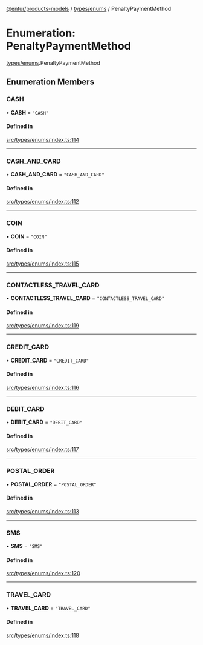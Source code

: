[@entur/products-models](../README.md) / [types/enums](../modules/types_enums.md) / PenaltyPaymentMethod

# Enumeration: PenaltyPaymentMethod

[types/enums](../modules/types_enums.md).PenaltyPaymentMethod

## Enumeration Members

### CASH

• **CASH** = ``"CASH"``

#### Defined in

[src/types/enums/index.ts:114](https://github.com/entur/products-models/blob/main/src/types/enums/index.ts#L114)

___

### CASH\_AND\_CARD

• **CASH\_AND\_CARD** = ``"CASH_AND_CARD"``

#### Defined in

[src/types/enums/index.ts:112](https://github.com/entur/products-models/blob/main/src/types/enums/index.ts#L112)

___

### COIN

• **COIN** = ``"COIN"``

#### Defined in

[src/types/enums/index.ts:115](https://github.com/entur/products-models/blob/main/src/types/enums/index.ts#L115)

___

### CONTACTLESS\_TRAVEL\_CARD

• **CONTACTLESS\_TRAVEL\_CARD** = ``"CONTACTLESS_TRAVEL_CARD"``

#### Defined in

[src/types/enums/index.ts:119](https://github.com/entur/products-models/blob/main/src/types/enums/index.ts#L119)

___

### CREDIT\_CARD

• **CREDIT\_CARD** = ``"CREDIT_CARD"``

#### Defined in

[src/types/enums/index.ts:116](https://github.com/entur/products-models/blob/main/src/types/enums/index.ts#L116)

___

### DEBIT\_CARD

• **DEBIT\_CARD** = ``"DEBIT_CARD"``

#### Defined in

[src/types/enums/index.ts:117](https://github.com/entur/products-models/blob/main/src/types/enums/index.ts#L117)

___

### POSTAL\_ORDER

• **POSTAL\_ORDER** = ``"POSTAL_ORDER"``

#### Defined in

[src/types/enums/index.ts:113](https://github.com/entur/products-models/blob/main/src/types/enums/index.ts#L113)

___

### SMS

• **SMS** = ``"SMS"``

#### Defined in

[src/types/enums/index.ts:120](https://github.com/entur/products-models/blob/main/src/types/enums/index.ts#L120)

___

### TRAVEL\_CARD

• **TRAVEL\_CARD** = ``"TRAVEL_CARD"``

#### Defined in

[src/types/enums/index.ts:118](https://github.com/entur/products-models/blob/main/src/types/enums/index.ts#L118)
